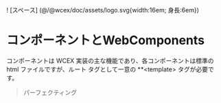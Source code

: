 <!--DESC: {icon:{name:"explore"},id:8} -->

! [スペース] (@/@wcex/doc/assets/logo.svg{width:16em; 身長:6em})

# コンポーネントとWebComponents

コンポーネントは WCEX 実装の主な機能であり、各コンポーネントは標準の html ファイルですが、ルート タグとして一意の **\<template\> タグが必要です。

> パーフェクティング
